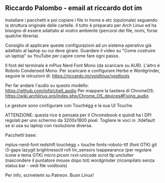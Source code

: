 ## Riccardo Palombo - email at riccardo dot im

Installare i pacchetti e poi copiare i file in home e etc (opzionale) seguendo la struttura originale delle cartelle.
Il tutto è preparato per Arch Linux ed ha bisogno di essere adattato al vostro ambiente (percorsi dei file, nomi, forse qualche libreria).

Consiglio di applicare queste configurazioni ad un sistema operativo già adattato al laptop su cui deve girare. Guardare il video su "Come costruire un laptop" su YouTube per capire come fare ogni passo.

Il font del terminale è mPlus Nerd Font Mono (da scaricare su AUR). L'altro è Roboto Condensed Mono.
Per scaricare e configurare Herbe e Wordgrinder, seguire le istruzioni di: https://riccardo.im/voidlinux/voidtools

Per far andare l'audio su questo modello: https://github.com/iofq/chell_audio
Per mappare la tastiera di ChromeOS: https://wiki.archlinux.org/index.php/Chrome_OS_devices#Fixing_audio

Le gesture sono configurare con Touchégg e la sua UI Touche.

ATTENZIONE: questa rice è pensata per il Chromebook e quindi ha i DPI regolati per uno schermo da 3200x1800 pixel. Togliere le voci in .Xdefault se si usa su laptop con risoluzione diversa.

Pacchetti base:

mplus-nerd-font
redshift
touchégg + touche
fonts-roboto-ttf (font GTK)
git
i3-gaps
lazygit
brightnessctl
rofi
lm_sensors
lxappearance (per regolare icone e tema GTK)
micro
picom
rxvt-unicode
scrot
tlp
unclutter (nascondere il puntatore mouse dopo tot)
wordgrinder (ricompilato senza status bar - vedi file voidtools)

Per info, scrivetemi su Patreon. Buon Linux!
